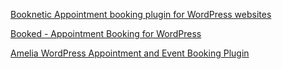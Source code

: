 
[Booknetic Appointment booking plugin for WordPress websites](https://www.booknetic.com/)

[Booked - Appointment Booking for WordPress](https://getbooked.io/)

[Amelia WordPress Appointment and Event Booking Plugin](https://wpamelia.com/)
